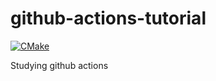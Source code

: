 # github-actions-tutorial

[![CMake](https://github.com/leshiy1295/github-actions-tutorial/actions/workflows/cmake.yml/badge.svg?branch=leshiy1295-patch-1)](https://github.com/leshiy1295/github-actions-tutorial/actions/workflows/cmake.yml)

Studying github actions
